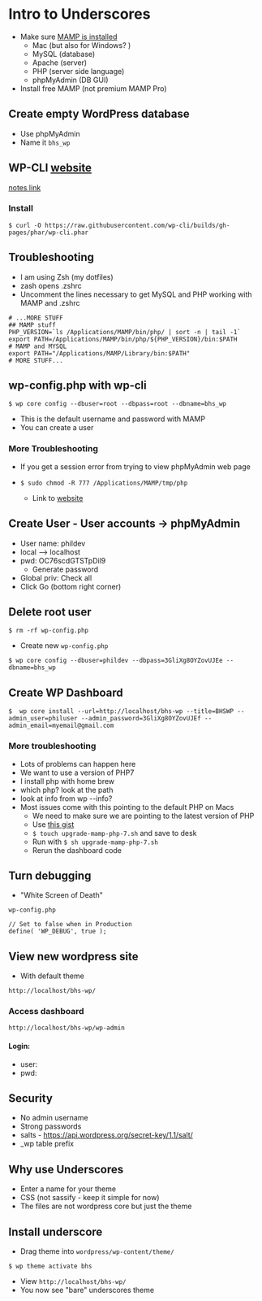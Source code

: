 # Intro to Underscores
* Make sure [MAMP is installed](https://www.mamp.info/en/)
    - Mac (but also for Windows? )
    - MySQL (database)
    - Apache (server)
    - PHP (server side language)
    - phpMyAdmin (DB GUI)
* Install free MAMP (not premium MAMP Pro)

## Create empty WordPress database
* Use phpMyAdmin
* Name it `bhs_wp`

## WP-CLI [website](http://wp-cli.org/)
[notes link](https://github.com/kingluddite/web-dev-notes/blob/master/wordpress/development/wp-cli.md)

### Install
`$ curl -O https://raw.githubusercontent.com/wp-cli/builds/gh-pages/phar/wp-cli.phar`

## Troubleshooting
* I am using Zsh (my dotfiles)
* zash opens .zshrc
* Uncomment the lines necessary to get MySQL and PHP working with MAMP and .zshrc

```
# ...MORE STUFF
## MAMP stuff
PHP_VERSION=`ls /Applications/MAMP/bin/php/ | sort -n | tail -1`
export PATH=/Applications/MAMP/bin/php/${PHP_VERSION}/bin:$PATH
# MAMP and MYSQL
export PATH="/Applications/MAMP/Library/bin:$PATH"
# MORE STUFF...
```

## wp-config.php with wp-cli
`$ wp core config --dbuser=root --dbpass=root --dbname=bhs_wp`

* This is the default username and password with MAMP
* You can create a user

### More Troubleshooting
* If you get a session error from trying to view phpMyAdmin web page
* `$ sudo chmod -R 777 /Applications/MAMP/tmp/php`

    * Link to [website](http://underscores.me/)

## Create User - User accounts -> phpMyAdmin
* User name: phildev
* local --> localhost
* pwd: OC76scdGTSTpDil9
    - Generate password
* Global priv: Check all
* Click Go (bottom right corner)

## Delete root user
`$ rm -rf wp-config.php`

* Create new `wp-config.php`

`$ wp core config --dbuser=phildev --dbpass=3GliXg8OYZovUJEe --dbname=bhs_wp`

## Create WP Dashboard
```
$  wp core install --url=http://localhost/bhs-wp --title=BHSWP --admin_user=philuser --admin_password=3GliXg8OYZovUJEf --admin_email=myemail@gmail.com
```

### More troubleshooting
* Lots of problems can happen here
* We want to use a version of PHP7
* I install php with home brew
* which php? look at the path
* look at info from wp --info?
* Most issues come with this pointing to the default PHP on Macs
    - We need to make sure we are pointing to the latest version of PHP
    - Use [this gist](https://gist.github.com/jbanety/998a9e6d631d6ebbcba42b2a80498cda)
    - `$ touch upgrade-mamp-php-7.sh` and save to desk
    - Run with `$ sh upgrade-mamp-php-7.sh`
    - Rerun the dashboard code

## Turn debugging
* "White Screen of Death"

`wp-config.php`

```
// Set to false when in Production
define( 'WP_DEBUG', true );
```

## View new wordpress site
* With default theme

`http://localhost/bhs-wp/`

### Access dashboard
`http://localhost/bhs-wp/wp-admin`

#### Login:
* user:
* pwd:

## Security
* No admin username
* Strong passwords
* salts - https://api.wordpress.org/secret-key/1.1/salt/
* _wp table prefix

## Why use Underscores
* Enter a name for your theme
* CSS (not sassify - keep it simple for now)
* The files are not wordpress core but just the theme

## Install underscore
* Drag theme into `wordpress/wp-content/theme/`

`$ wp theme activate bhs`

* View `http://localhost/bhs-wp/`
* You now see "bare" underscores theme
